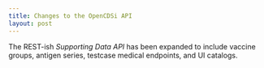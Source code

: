 ```yaml
---
title: Changes to the OpenCDSi API
layout: post
---
```


The REST-ish *Supporting Data API* has been expanded to include vaccine groups,
antigen series, testcase medical endpoints, and UI catalogs.
